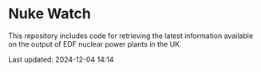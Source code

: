# Nuke Watch

This repository includes code for retrieving the latest information available on the output of EDF nuclear power plants in the UK.

Last updated: 2024-12-04 14:14